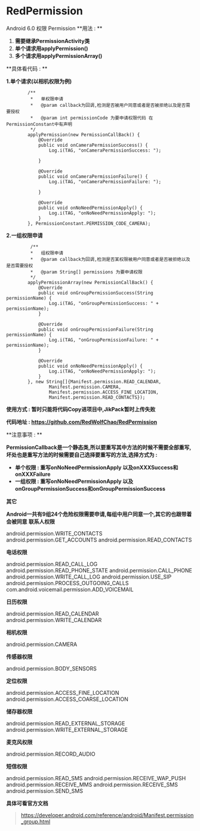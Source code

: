 # RedPermission
Android 6.0 权限 Permission
**用法 : **

 1. **需要继承PermissionActivity类**
 2. **单个请求用applyPermission()**
 3. **多个请求用applyPermissionArray()**


**具体看代码 : **

**1.单个请求(以相机权限为例)**

```
		/**
         *   单权限申请
         *   @param callback为回调,检测是否被用户同意或者是否被拒绝以及是否需要授权
         *   @param int permissionCode 为要申请权限代码 在PermissionConstant中有声明
         */
        applyPermission(new PermissionCallBack() {
            @Override
            public void onCameraPermissionSuccess() {
                Log.i(TAG, "onCameraPermissionSuccess: ");

            }

            @Override
            public void onCameraPermissionFailure() {
                Log.i(TAG, "onCameraPermissionFailure: ");

            }

            @Override
            public void onNoNeedPermissionApply() {
                Log.i(TAG, "onNoNeedPermissionApply: ");
            }
        }, PermissionConstant.PERMISSION_CODE_CAMERA);
```
**2.一组权限申请**

```
		 /**
         *   组权限申请
         *   @param callback为回调,检测是否某权限被用户同意或者是否被拒绝以及是否需要授权
         *   @param String[] permissions 为要申请权限
         */
        applyPermissionArray(new PermissionCallBack() {
            @Override
            public void onGroupPermissionSuccess(String permissionName) {
                Log.i(TAG, "onGroupPermissionSuccess: " + permissionName);
            }

            @Override
            public void onGroupPermissionFailure(String permissionName) {
                Log.i(TAG, "onGroupPermissionFailure: " + permissionName);
            }

            @Override
            public void onNoNeedPermissionApply() {
                Log.i(TAG, "onNoNeedPermissionApply: ");
            }
        }, new String[]{Manifest.permission.READ_CALENDAR,
                Manifest.permission.CAMERA,
                Manifest.permission.ACCESS_FINE_LOCATION,
                Manifest.permission.READ_CONTACTS});
```
**使用方式 : 暂时只能将代码Copy进项目中,JikPack暂时上传失败**

**代码地址 : https://github.com/RedWolfChao/RedPermission**

**注意事项 : **

**PermissionCallback是一个静态类,所以要重写其中方法的时候不需要全部重写,坏处也是重写方法的时候需要自己选择要重写的方法,选择方式为 :**

 - **单个权限 : 重写onNoNeedPermissionApply 以及onXXXSuccess和onXXXFailure**
 - **一组权限 : 重写onNoNeedPermissionApply 以及onGroupPermissionSuccess和onGroupPermissionSuccess**

**其它**

**Android一共有9组24个危险权限需要申请,每组中用户同意一个,其它的也跟带着会被同意**
**联系人权限**

  android.permission.WRITE_CONTACTS
  android.permission.GET_ACCOUNTS
  android.permission.READ_CONTACTS

**电话权限**

  android.permission.READ_CALL_LOG
  android.permission.READ_PHONE_STATE
  android.permission.CALL_PHONE
  android.permission.WRITE_CALL_LOG
  android.permission.USE_SIP
  android.permission.PROCESS_OUTGOING_CALLS
  com.android.voicemail.permission.ADD_VOICEMAIL

**日历权限**

  android.permission.READ_CALENDAR
  android.permission.WRITE_CALENDAR

**相机权限**

  android.permission.CAMERA

**传感器权限**

  android.permission.BODY_SENSORS

**定位权限**

  android.permission.ACCESS_FINE_LOCATION
  android.permission.ACCESS_COARSE_LOCATION

**储存器权限**

  android.permission.READ_EXTERNAL_STORAGE
  android.permission.WRITE_EXTERNAL_STORAGE

**麦克风权限**

  android.permission.RECORD_AUDIO

**短信权限**

  android.permission.READ_SMS
  android.permission.RECEIVE_WAP_PUSH
  android.permission.RECEIVE_MMS
  android.permission.RECEIVE_SMS
  android.permission.SEND_SMS

**具体可看官方文档**
> https://developer.android.com/reference/android/Manifest.permission_group.html

